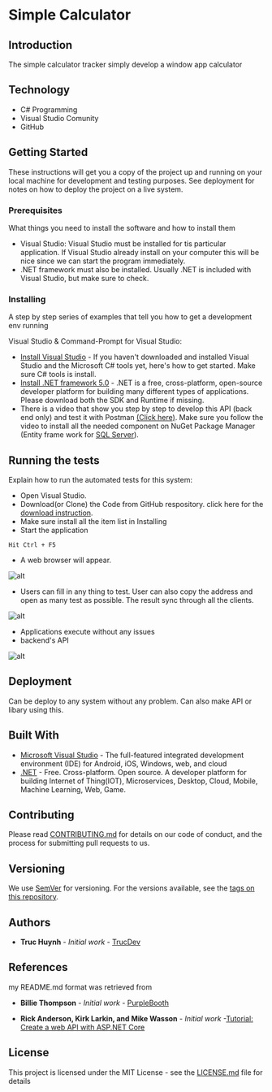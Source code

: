 # Simple Calculator

## Introduction
The simple calculator tracker simply develop a window app calculator

## Technology
- C# Programming
- Visual Studio Comunity
- GitHub

## Getting Started
These instructions will get you a copy of the project up and running on your local machine for development and testing purposes. See deployment for notes on how to deploy the project on a live system.

### Prerequisites
What things you need to install the software and how to install them
- Visual Studio: Visual Studio must be installed for tis particular application. If Visual Studio already install on your computer this will be nice since we can start the program immediately.
- .NET framework must also be installed. Usually .NET is included with Visual Studio, but make sure to check.

### Installing

A step by step series of examples that tell you how to get a development env running

 Visual Studio & Command-Prompt for Visual Studio:

* [Install Visual Studio](https://docs.microsoft.com/en-us/cpp/build/vscpp-step-0-installation?view=msvc-160#:~:text=Visual%20Studio%202019%20Installation%201%20Make%20sure%20your,...%204%20Choose%20workloads.%20...%20More%20items...) - If you haven't downloaded and installed Visual Studio and the Microsoft C# tools yet, here's how to get started. Make sure C# tools is install.
* [Install .NET framework 5.0](https://dotnet.microsoft.com/download) - .NET is a free, cross-platform, open-source developer platform for building many different types of applications. Please download both the SDK and Runtime if missing.
* There is a video that show you step by step to develop this API (back end only) and test it with Postman [(Click here)](https://docs.microsoft.com/en-us/aspnet/core/tutorials/first-web-api?view=aspnetcore-3.1&tabs=visual-studio). Make sure you follow the video to install all the needed component on NuGet Package Manager (Entity frame work for [SQL Server](https://docs.microsoft.com/en-us/aspnet/core/tutorials/first-web-api?view=aspnetcore-3.1&tabs=visual-studio)). 


## Running the tests

Explain how to run the automated tests for this system:
- Open Visual Studio.
- Download(or Clone) the Code from GitHub respository. click here for the [download instruction](https://www.youtube.com/watch?v=ZbEoOtEtVE8&feature=emb_logo).
- Make sure install all the item list in Installing
- Start the application
```
Hit Ctrl + F5
```
- A web browser will appear.

![alt](https://github.com/jackyhuynh/TeamActivityTracker/blob/master/src/picture/Index.PNG)

- Users can fill in any thing to test. User can also copy the address and open as many test as possible. The result sync through all the clients.

![alt](https://github.com/jackyhuynh/TeamActivityTracker/blob/master/src/picture/Edit.PNG)

- Applications execute without any issues
- backend's API 

![alt](https://github.com/jackyhuynh/TeamActivityTracker/blob/master/src/picture/API.PNG)

## Deployment

Can be deploy to any system without any problem. Can also make API or libary using this. 

## Built With

* [Microsoft Visual Studio](https://visualstudio.microsoft.com/downloads/) - The full-featured integrated development environment (IDE) for Android, iOS, Windows, web, and cloud 
* [.NET](https://dotnet.microsoft.com/download/dotnet-framework) -  Free. Cross-platform. Open source. A developer platform for building Internet of Thing(IOT), Microservices, Desktop, Cloud, Mobile, Machine Learning, Web, Game.

## Contributing

Please read [CONTRIBUTING.md](https://gist.github.com/PurpleBooth/b24679402957c63ec426) for details on our code of conduct, and the process for submitting pull requests to us.

## Versioning

We use [SemVer](http://semver.org/) for versioning. For the versions available, see the [tags on this repository](https://github.com/your/project/tags). 

## Authors

* **Truc Huynh** - *Initial work* - [TrucDev](https://github.com/jackyhuynh)


## References
my README.md format was retrieved from
* **Billie Thompson** - *Initial work* - [PurpleBooth](https://github.com/PurpleBooth)

* **Rick Anderson, Kirk Larkin, and Mike Wasson** - *Initial work* -[Tutorial: Create a web API with ASP.NET Core](https://docs.microsoft.com/en-us/aspnet/core/tutorials/first-web-api?view=aspnetcore-3.1&tabs=visual-studio)

## License

This project is licensed under the MIT License - see the [LICENSE.md](LICENSE) file for details


